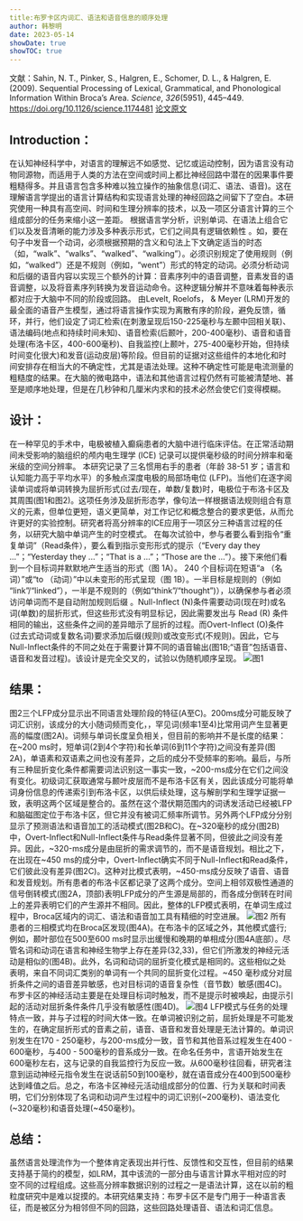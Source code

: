 ```yaml
---
title:布罗卡区内词汇、语法和语音信息的顺序处理 
author: 韩黎明
date: 2023-05-14
showDate: true
showTOC: true
---
```

文献：Sahin, N. T., Pinker, S., Halgren, E., Schomer, D. L., & Halgren, E. (2009). Sequential Processing of Lexical, Grammatical, and Phonological Information Within Broca’s Area. _Science_, _326_(5951), 445–449. https://doi.org/10.1126/science.1174481
[论文原文](../Source_Files/2023-05-14-HLM.pdf)

## Introduction：
在认知神经科学中，对语言的理解远不如感觉、记忆或运动控制，因为语言没有动物同源物，而适用于人类的方法在空间或时间上都比神经回路中潜在的因果事件要粗糙得多。并且语言包含多种难以独立操作的抽象信息(词汇、语法、语音)。这在理解语言学提出的语言计算结构和实现语言处理的神经回路之间留下了空白。本研究使用一种具有高空间、时间和生理分辨率的技术，以及一项区分语言计算的三个组成部分的任务来缩小这一差距。
根据语言学分析，识别单词、在语法上组合它们以及发音清晰的能力涉及多种表示形式，它们之间具有逻辑依赖性 。如，要在句子中发音一个动词，必须根据预期的含义和句法上下文确定适当的时态（如，“walk”、“walks”、“walked”、“walking”）。必须识别规定了使用规则（例如，“walked”）还是不规则（例如，“went”）形式的特定的动词。必须分析动词和后缀的语音内容以实现三个额外的计算：音素序列中的语音调整，音素发音的语音调整，以及将音素序列转换为发音运动命令。这种逻辑分解并不意味着每种表示都对应于大脑中不同的阶段或回路。
由Levelt, Roelofs， & Meyer (LRM)开发的最全面的语音产生模型，通过将语言操作实现为离散有序的阶段，避免反馈，循环，并行，他们设定了词汇检索(在刺激呈现后150-225毫秒与左颞中回相关联)、语法编码(地点和持续时间未知)、语音检索(后颞叶，200-400毫秒)、语音和语音处理(布洛卡区，400-600毫秒)、自我监控(上颞叶，275-400毫秒开始，但持续时间变化很大)和发音(运动皮层)等阶段。但目前的证据对这些组件的本地化和时间安排存在相当大的不确定性，尤其是语法处理。这种不确定性可能是电流测量的粗糙度的结果。在大脑的微电路中，语法和其他语言过程仍然有可能被清楚地、甚至是顺序地处理，但是在几秒钟和几厘米内求和的技术必然会使它们变得模糊。
## 设计：
在一种罕见的手术中，电极被植入癫痫患者的大脑中进行临床评估。在正常活动期间未受影响的脑组织的颅内电生理学 (ICE) 记录可以提供毫秒级的时间分辨率和毫米级的空间分辨率。 
本研究记录了三名惯用右手的患者（年龄 38-51 岁；语言和认知能力高于平均水平）的多触点深度电极的局部场电位 (LFP)。当他们在逐字阅读单词或将单词转换为屈折形式(过去/现在，单数/复数)时，电极位于布洛卡区及其周围(图1和图2)。这项任务涉及屈折形态学，像句法一样根据语法规则组合有意义的元素，但单位更短，语义更简单，对工作记忆和概念整合的要求更低，从而允许更好的实验控制。研究者将高分辨率的ICE应用于一项区分三种语言过程的任务，以研究大脑中单词产生的时空模式。
在每次试验中，参与者要么看到指令“重复单词”（Read条件），要么看到指示变形形式的提示（“Every day they ...”；“Yesterday they ...”；“That is a ...”；“Those are the ...”）。接下来他们看到一个目标词并默默地产生适当的形式（图 1A）。 240 个目标词在短语“a （名词）”或“to （动词）”中以未变形的形式呈现（图 1B）。一半目标是规则的（例如 “link”/“linked”），一半是不规则的（例如“think”/“thought”)），以确保参与者必须访问单词而不是自动附加规则后缀 。Null-Inflect (N)条件需要动词(现在时)或名词(单数)的屈折形式，但这些形式没有明显标记，因此需要发出与 Read (R) 条件相同的输出，这些条件之间的差异暗示了屈折的过程。而Overt-Inflect (O)条件(过去式动词或复数名词)要求添加后缀(规则)或改变形式(不规则)。因此，它与Null-Inflect条件的不同之处在于需要计算不同的语音输出(图1B;“语音”包括语音、语音和发音过程)。该设计是完全交叉的，试验以伪随机顺序呈现。
![图1](../Supporting_Information/2023-05-14-HLM-Fig1.png)
## 结果：
图2三个LFP成分显示出不同语言处理阶段的特征(A至C)。200ms成分可能反映了词汇识别，该成分的大小随词频而变化，，罕见词(频率1至4)比常用词产生显著更高的幅度(图2A)。词频与单词长度呈负相关，但目前的影响并不是长度的结果：在~200 ms时，短单词(2到4个字符)和长单词(6到11个字符)之间没有差异(图2A)，单语素和双语素之间也没有差异，之后的成分不受频率的影响。最后，与所有三种屈折变化条件都需要词法识别这一事实一致，~200-ms成分在它们之间没有变化。初级词汇获取通常与颞叶皮层而不是布洛卡区有关，因此该成分可能将单词身份信息的传递索引到布洛卡区，以供后续处理，这与解剖学和生理学证据一致，表明这两个区域是整合的。虽然在这个潜伏期范围内的词诱发活动已经被LFP和脑磁图定位于布洛卡区，但它并没有被词汇频率所调节。另外两个LFP成分分别显示了预测语法和语音加工的活动模式(图2B和C)。在~320毫秒的成分(图2B)中，Overt-Inflect和Null-Inflect条件与Read条件显著不同，但彼此之间没有差异。因此，~320-ms成分是由屈折的需求调节的，而不是语音规划。相比之下，在出现在~450 ms的成分中，Overt-Inflect确实不同于Null-Inflect和Read条件，它们彼此没有差异(图2C)。这种对比模式表明，~450-ms成分反映了语音、语音和发音规划。所有患者的布洛卡区都记录了这两个成分。空间上相邻双极性通道的信号倒转模式(图2A，顶部)表明LFP成分的产生源是局部的，而各成分倒转在时间上的差异表明它们的产生源并不相同。因此，整体的LFP模式表明，在单词生成过程中，Broca区域内的词汇、语法和语音加工具有精细的时空进展。
![图2](../Supporting_Information/2023-05-14-HLM-Fig2.png)
所有患者的三相模式均在Broca区发现(图4A)。在布洛卡的区域之外，其他模式盛行;例如，颞叶部位在500至600 ms时显示出缓慢和晚期的单相成分(图4A底部）。尽管名词和动词在语言和神经生物学上存在差异(32,33)，但它们所激发的神经元活动是相似的(图4B)。此外，名词和动词的屈折变化模式是相同的。这些相似之处表明，来自不同词汇类别的单词有一个共同的屈折变化过程。~450 毫秒成分对屈折条件之间的语音差异敏感，也对目标词的语音复杂性（音节数）敏感(图4C)。布罗卡区的神经活动主要是在处理目标词时触发，而不是提示时被唤起，由提示引起的活动对屈折条件条件几乎没有敏感性(图4D)。
![图4](../Supporting_Information/2023-05-14-HLM-Fig4.png)
LFP模式与任务的处理特点一致，并与子过程的时间大体一致。在单词被识别之前，屈折处理是不可能发生的，在确定屈折形式的音素之前，语音、语音和发音处理是无法计算的。单词识别发生在170 - 250毫秒，与200-ms成分一致，音节和其他音系过程发生在400 - 600毫秒，与400 - 500毫秒的音系成分一致。在命名任务中，言语开始发生在600毫秒左右，这与记录的自我监控行为反应一致。从600毫秒往回看，研究者注意到运动神经元指令发生在说话前50到100毫秒，就在语音成分在400到500毫秒达到峰值之后。总之，布洛卡区神经元活动组成部分的位置、行为关联和时间表明，它们分别体现了名词和动词产生过程中的词汇识别(~200毫秒)、语法变化(~320毫秒)和语音处理(~450毫秒)。
## 总结：
虽然语言处理流作为一个整体肯定表现出并行性、反馈性和交互性，但目前的结果支持基于简约的模型，如LRM，其中该流的一部分由与语言计算水平相对应的时空不同的过程组成。这些高分辨率数据识别的过程之一是语法计算，这在以前的粗粒度研究中是难以捉摸的。本研究结果支持：布罗卡区不是专门用于一种语言表征，而是被区分为相邻但不同的回路，这些回路处理语音、语法和词汇信息。